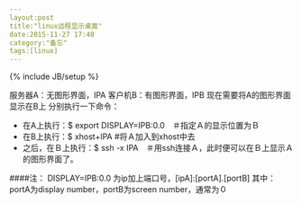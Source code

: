 ```yaml
---
layout:post
title:"linux远程显示桌面"
date:2015-11-27 17:48
category:"备忘"
tags:[linux]
---
```

{% include JB/setup %}


服务器A：无图形界面，IPA
客户机B：有图形界面，IPB
现在需要将A的图形界面显示在B上
分别执行一下命令：

-  在A上执行：$ export DISPLAY=IPB:0.0　＃指定Ａ的显示位置为Ｂ
-  在B上执行：$ xhost+IPA  #将Ａ加入到xhost中去
-  之后，在Ｂ上执行：$ ssh -x IPA　＃用ssh连接Ａ，此时便可以在Ｂ上显示Ａ的图形界面了。

####注：
DISPLAY=IPB:0.0 为ip加上端口号，[ipA]:[portA].[portB]
其中：portA为display number，portB为screen number，通常为０